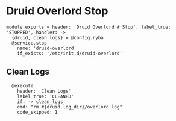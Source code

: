 
# Druid Overlord Stop

    module.exports = header: 'Druid Overlord # Stop', label_true: 'STOPPED', handler: ->
      {druid, clean_logs} = @config.ryba
      @service.stop
        name: 'druid-overlord'
        if_exists: '/etc/init.d/druid-overlord'

## Clean Logs

      @execute
        header: 'Clean Logs'
        label_true: 'CLEANED'
        if: -> clean_logs
        cmd: "rm #{druid.log_dir}/overlord.log"
        code_skipped: 1
